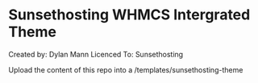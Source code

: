 Sunsethosting WHMCS Intergrated Theme
===================

Created by: Dylan Mann
Licenced To: Sunsethosting


Upload the content of this repo into a /templates/sunsethosting-theme
